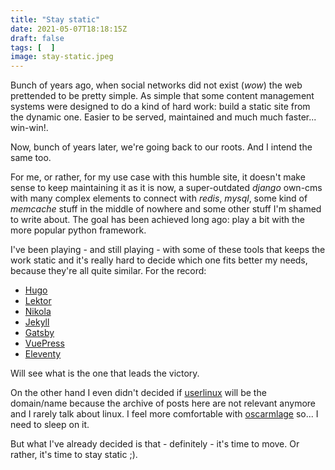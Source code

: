 ```yaml
---
title: "Stay static"
date: 2021-05-07T18:18:15Z
draft: false
tags: [  ]
image: stay-static.jpeg
---
```


<p>Bunch of years ago, when social networks did not exist (<em>wow</em>) the web prettended to be pretty simple. As simple that some content management systems were designed to do a kind of hard work: build a static site from the dynamic one. Easier to be served, maintained and much much faster... win-win!.</p>
<p>Now, bunch of years later, we're going back to our roots. And I intend the same too.</p>
<p>For me, or rather, for my use case with this humble site, it doesn't make sense to keep maintaining it as it is now, a super-outdated <em>django</em> own-cms with many complex elements to connect with <em>redis</em>, <em>mysql</em>, some kind of <em>memcache</em> stuff in the middle of nowhere and some other stuff I'm shamed to write about. The goal has been achieved long ago: play a bit with the more popular python framework.</p>
<p>I've been playing - and still playing - with some of these tools that keeps the work static and it's really hard to decide which one fits better my needs, because they're all quite similar. For the record:</p>
<ul>
<li><a href="https://gohugo.io/" target="_blank">Hugo</a></li>
<li><a href="https://www.getlektor.com/" target="_blank">Lektor</a></li>
<li><a href="https://getnikola.com/" target="_blank">Nikola</a></li>
<li><a href="https://jekyllrb.com/" target="_blank">Jekyll</a></li>
<li><a href="https://www.gatsbyjs.com/" target="_blank">Gatsby</a></li>
<li><a href="https://vuepress.vuejs.org/" target="_blank">VuePress</a></li>
<li><a href="https://www.11ty.dev/" target="_blank">Eleventy</a></li>
</ul>
<div>
<p>Will see what is the one that leads the victory.</p>
</div>
<div>
<p>On the other hand I even didn't decided if <a rel="noopener" href="../../../../" target="_blank">userlinux</a> will be the domain/name because the archive of posts here are not relevant anymore and I rarely talk about linux. I feel more comfortable with <a rel="noopener" href="https://oscarmlage.com" target="_blank">oscarmlage</a> so... I need to sleep on it.</p>
</div>
<div>
<p>But what I've already decided is that - definitely - it's time to move. Or rather, it's time to stay static ;).</p>
</div>
